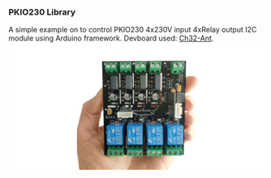 ### PKIO230 Library
A simple example on to control PKIO230 4x230V input 4xRelay output I2C module using Arduino framework. Devboard used: [Ch32-Ant](https://www.tindie.com/products/allexok/ch32-ant-ch32v003-risc-v-board-with-stemma-qt/). 
![PKIO230](images/PKIOFront.jpg)
